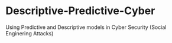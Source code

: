 # Descriptive-Predictive-Cyber
Using Predictive and Descriptive models in Cyber Security (Social Enginering Attacks) 
